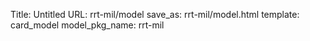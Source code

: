 Title: Untitled
URL: rrt-mil/model
save_as: rrt-mil/model.html
template: card_model
model_pkg_name: rrt-mil

